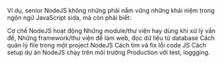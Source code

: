 Ví dụ, senior NodeJS không những phải nắm vững những khái niệm trong ngôn ngữ JavaScript sida, mà còn phải biết:

Cơ chế NodeJS hoạt động
Những module/thư viện hay dùng khi xử lý vấn đề,
Những framework/thư viện để làm web, đọc dữ liệu từ database
Cách quản lý file trong một project NodeJS
Cách tìm và fix lỗi code JS
Cách setup dự án NodeJS chạy trên môi trường Production với test, loggging.